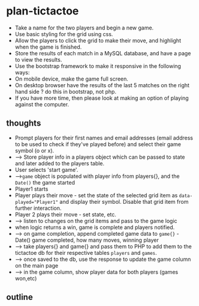 # plan-tictactoe

* Take a name for the two players and begin a new game.
* Use basic styling for the grid using css.
* Allow the players to click the grid to make their move, and highlight when the game is finished.
* Store the results of each match in a MySQL database, and have a page to view the results.
* Use the bootstrap framework to make it responsive in the following ways:
* On mobile device, make the game full screen.
* On desktop browser have the results of the last 5 matches on the right hand side ? do this in bootstrap, not php.
* If you have more time, then please look at making an option of playing against the computer.

## thoughts

 * Prompt players for their first names and email addresses (email address to be used to check if they've played before) and select their game symbol (o or x).
 * --> Store player info in a players object which can be passed to state and later added to the players table.
 * User selects 'start game'.
 * -->`game` object is populated with player info from players{}, and the `Date()` the game started
 * Player1 starts
 * Player plays their move - set the state of the selected grid item as `data-played="Player1"` and display their symbol. Disable that grid item from further interaction.
 * Player 2 plays their move - set state, etc.
 * --> listen to changes on the grid items and pass to the game logic
 * when logic returns a win, game is complete and players notified.
 * --> on game completion, append completed game data to `game{}` - Date() game completed, how many moves, winning player
 * --> take players{} and game{} and pass them to PHP to add them to the tictactoe db for their respective tables `players` and `games`.
 * --> once saved to the db, use the response to update the game column on the main page
 * --> in the game column, show player data for both players (games won,etc)

 ## outline
 